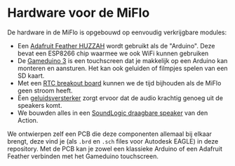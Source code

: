 # Hardware voor de MiFlo

De hardware in de MiFlo is opgebouwd op eenvoudig verkrijgbare modules:

* Een [Adafruit Feather HUZZAH](https://learn.adafruit.com/adafruit-feather-huzzah-esp8266) wordt gebruikt als de "Arduino". Deze bevat een ESP8266 chip waarmee we ook WiFi kunnen gebruiken
* De [Gameduino 3](http://excamera.com/sphinx/gameduino3/) is een touchscreen dat je makkelijk op een Arduino kan monteren en aansturen. Het kan ook geluiden of filmpjes spelen van een SD kaart.
* Met een [RTC breakout board](https://www.adafruit.com/product/3295) kunnen we de tijd bijhouden als de MiFlo geen stroom heeft.
* Een [geluidsversterker](https://www.adafruit.com/product/1752) zorgt ervoor dat de audio krachtig genoeg uit de speakers komt.
* We bouwden alles in een [SoundLogic draagbare speaker](https://www.action.com/nl-be/p/soundlogic-draagbare-speaker/) van den Action.


We ontwierpen zelf een PCB die deze componenten allemaal bij elkaar brengt, deze vind je (als `.brd` en `.sch` files voor Autodesk EAGLE) in deze repository. Met de PCB kan je zowel een klassieke Arduino of een Adafruit Feather verbinden met het Gameduino touchscreen.